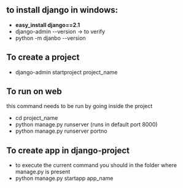 ## to install django in windows:
- **easy_install django==2.1**
- django-admin --version -> to verify
- python -m djanbo --version

## To create a project
- django-admin startproject project_name

## To run on web
this command needs to be run by going inside the project
- cd project_name
- python manage.py runserver (runs in default port 8000)
- python manage.py runserver portno

## To create app in django-project
- to execute the current command you should in the folder where manage.py is present
- python manage.py startapp app_name